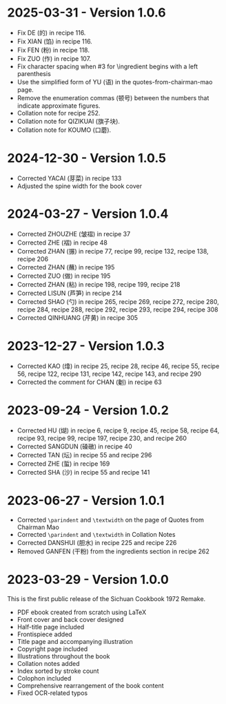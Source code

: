 <!--
BSD 3-Clause License

Copyright (c) 2025 Quux System and Technology. All rights reserved.

Redistribution and use in source and binary forms, with or without
modification, are permitted provided that the following conditions are met:

1. Redistributions of source code must retain the above copyright notice, this
   list of conditions and the following disclaimer.

2. Redistributions in binary form must reproduce the above copyright notice,
   this list of conditions and the following disclaimer in the documentation
   and/or other materials provided with the distribution.

3. Neither the name of the copyright holder nor the names of its
   contributors may be used to endorse or promote products derived from
   this software without specific prior written permission.

THIS SOFTWARE IS PROVIDED BY THE COPYRIGHT HOLDERS AND CONTRIBUTORS "AS IS"
AND ANY EXPRESS OR IMPLIED WARRANTIES, INCLUDING, BUT NOT LIMITED TO, THE
IMPLIED WARRANTIES OF MERCHANTABILITY AND FITNESS FOR A PARTICULAR PURPOSE ARE
DISCLAIMED. IN NO EVENT SHALL THE COPYRIGHT HOLDER OR CONTRIBUTORS BE LIABLE
FOR ANY DIRECT, INDIRECT, INCIDENTAL, SPECIAL, EXEMPLARY, OR CONSEQUENTIAL
DAMAGES (INCLUDING, BUT NOT LIMITED TO, PROCUREMENT OF SUBSTITUTE GOODS OR
SERVICES; LOSS OF USE, DATA, OR PROFITS; OR BUSINESS INTERRUPTION) HOWEVER
CAUSED AND ON ANY THEORY OF LIABILITY, WHETHER IN CONTRACT, STRICT LIABILITY,
OR TORT (INCLUDING NEGLIGENCE OR OTHERWISE) ARISING IN ANY WAY OUT OF THE USE
OF THIS SOFTWARE, EVEN IF ADVISED OF THE POSSIBILITY OF SUCH DAMAGE.
-->

# 2025-03-31 - Version 1.0.6

* Fix DE (的) in recipe 116.
* Fix XIAN (馅) in recipe 116.
* Fix FEN (粉) in recipe 118.
* Fix ZUO (作) in recipe 107.
* Fix character spacing when #3 for \ingredient begins with a left parenthesis
* Use the simplified form of YU (语) in the quotes-from-chairman-mao page.
* Remove the enumeration commas (顿号) between the numbers that indicate
  approximate figures.
* Collation note for recipe 252.
* Collation note for QIZIKUAI (旗子块).
* Collation note for KOUMO (口蘑).

# 2024-12-30 - Version 1.0.5

* Corrected YACAI (芽菜) in recipe 133
* Adjusted the spine width for the book cover

# 2024-03-27 - Version 1.0.4

* Corrected ZHOUZHE (皱褶) in recipe 37
* Corrected ZHE (褶) in recipe 48
* Corrected ZHAN (搌) in recipe 77, recipe 99, recipe 132, recipe 138,
  recipe 206
* Corrected ZHAN (蘸) in recipe 195
* Corrected ZUO (做) in recipe 195
* Corrected ZHAN (粘) in recipe 198, recipe 199, recipe 218
* Corrected LISUN (芦笋) in recipe 214
* Corrected SHAO (勺) in recipe 265, recipe 269, recipe 272, recipe 280,
  recipe 284, recipe 288, recipe 292, recipe 293, recipe 294, recipe 308
* Corrected QINHUANG (芹黄) in recipe 305

# 2023-12-27 - Version 1.0.3

* Corrected KAO (㸆) in recipe 25, recipe 28, recipe 46, recipe 55, recipe 56,
  recipe 122, recipe 131, recipe 142, recipe 143, and recipe 290
* Corrected the comment for CHAN (劖) in recipe 63

# 2023-09-24 - Version 1.0.2

* Corrected HU (煳) in recipe 6, recipe 9, recipe 45, recipe 58, recipe 64,
  recipe 93, recipe 99, recipe 197, recipe 230, and recipe 260
* Corrected SANGDUN (磉礅) in recipe 40
* Corrected TAN (坛) in recipe 55 and recipe 296
* Corrected ZHE (蜇) in recipe 169
* Corrected SHA (沙) in recipe 55 and recipe 141

# 2023-06-27 - Version 1.0.1

* Corrected `\parindent` and `\textwidth` on the page of Quotes from Chairman Mao
* Corrected `\parindent` and `\textwidth` in Collation Notes
* Corrected DANSHUI (胆水) in recipe 225 and recipe 226
* Removed GANFEN (干粉) from the ingredients section in recipe 262

# 2023-03-29 - Version 1.0.0

This is the first public release of the Sichuan Cookbook 1972 Remake.

* PDF ebook created from scratch using LaTeX
* Front cover and back cover designed
* Half-title page included
* Frontispiece added
* Title page and accompanying illustration
* Copyright page included
* Illustrations throughout the book
* Collation notes added
* Index sorted by stroke count
* Colophon included
* Comprehensive rearrangement of the book content
* Fixed OCR-related typos

[modeline1]: # ( vim: set filetype=markdown noautoindent nojoinspaces: )
[modeline2]: # ( vim: set fileencoding=utf-8 spell spelllang=en: )
[modeline3]: # ( vim: set textwidth=78 tabstop=4 shiftwidth=4 softtabstop=4: )
